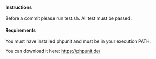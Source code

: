 #### Instructions

Before a commit please run test.sh.
All test must be passed.

#### Requirements

You must have installed phpunit and must be in your execution PATH.

You can download it here: https://phpunit.de/
